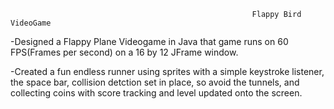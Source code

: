                                                           Flappy Bird VideoGame
                                                     
                                         
-Designed a Flappy Plane Videogame in Java that game runs on 60 FPS(Frames per second) on a 16 by 12  JFrame window.     

-Created a fun endless runner using sprites with a simple keystroke listener, the space bar, collision detction set in place, so avoid the tunnels, and collecting coins with score tracking and level updated onto the screen. 

